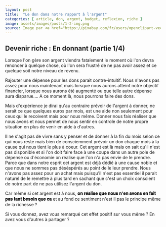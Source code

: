 ```yaml
---
layout: post
title:  "Le don dans notre rapport à l'argent"
categories: [ article, don, argent, budget, reflexion, riche ]
image: assets/images/posts/1-2-img.png
source: Image par <a href="https://pixabay.com/fr/users/openclipart-vectors-30363/?utm_source=link-attribution&amp;utm_medium=referral&amp;utm_campaign=image&amp;utm_content=153336">OpenClipart-Vectors</a> de <a href="https://pixabay.com/fr/?utm_source=link-attribution&amp;utm_medium=referral&amp;utm_campaign=image&amp;utm_content=153336">Pixabay</a>
---
```


## Devenir riche : En donnant (partie 1/4)

Lorsque l'on gère son argent viendra fatalement le moment où l'on devra renoncer à quelque chose, où l'on sera frustré de ne pas avoir assez et ce quelque soit notre niveau de revenu.

Rajouter une dépense pour les dons parait contre-intuitif. Nous n'avons pas assez pour nous maintenant mais lorsque nous aurons atteint notre objectif financier, lorsque nous aurons été augmenté ou que telle autre dépense aura disparue.... A ce moment là, nous pourrons faire des dons.

Mais d'expérience je dirai qu'au contraire prévoir de l'argent à donner, ne serait ce que quelques euros par mois, est une aide non seulement pour ceux qui le recoivent mais pour nous même.
Donner nous fais réaliser que nous avons et nous permet de nous sentir en controle de notre propre situation en plus de venir en aide à d'autres.

Il ne s'agit pas de vivre sans y penser et de donner à la fin du mois selon ce qui nous reste mais bien de consciemment prévoir un don chaque mois à la cause qui nous tient le plus à coeur.
Cet argent est là mais on sait qu'il n'est pas disponible et si l'on doit faire face à une coupe dans un autre pole de dépense ou d'économie on réalise que l'on n'a pas envie de le prendre. Parce que dans notre esprit cet argent est déjà dédié à une cause noble et que nous ne sommes pas déséspérés au point de le leur prendre. Nous n'avons pas assez pour un achat mais puisqu'il n'est pas essentiel il parait naturel de le remettre à plus tard en sachant que c'est un choix conscient de notre part de ne pas utilisez l'argent du don.

Car même si cet argent est à nous, **𝐨𝐧 𝐫𝐞́𝐚𝐥𝐢𝐬𝐞 𝐪𝐮𝐞 𝐧𝐨𝐮𝐬 𝐧'𝐞𝐧 𝐚𝐯𝐨𝐧𝐬 𝐞𝐧 𝐟𝐚𝐢𝐭 𝐩𝐚𝐬 𝐭𝐚𝐧𝐭 𝐛𝐞𝐬𝐨𝐢𝐧 𝐪𝐮𝐞 𝐜𝐚** et au fond ce sentiment n'est il pas le principe même de la richesse ?

Si vous donnez, avez vous remarqué cet effet positif sur vous même ? En avez vous d'autres à partager ?